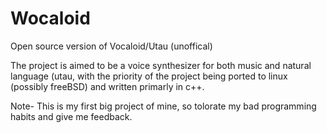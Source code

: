 # Wocaloid
Open source version of Vocaloid/Utau (unoffical)

The project is aimed to be a voice synthesizer for both music and natural language (utau, with the priority of the project being ported to linux (possibly freeBSD) and written primarly in c++.

Note- This is my first big project of mine, so tolorate my bad programming habits and give me feedback.
